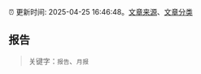 :alarm_clock: 更新时间: 2025-04-25 16:46:48。[文章来源](/README.md)、[文章分类](/TAGS.md)

## 报告


> 关键字：`报告`、`月报`



